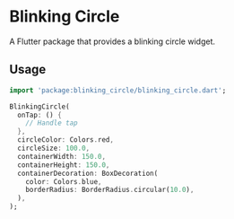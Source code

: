 # Blinking Circle

A Flutter package that provides a blinking circle widget.

## Usage

```dart
import 'package:blinking_circle/blinking_circle.dart';

BlinkingCircle(
  onTap: () {
    // Handle tap
  },
  circleColor: Colors.red,
  circleSize: 100.0,
  containerWidth: 150.0,
  containerHeight: 150.0,
  containerDecoration: BoxDecoration(
    color: Colors.blue,
    borderRadius: BorderRadius.circular(10.0),
  ),
);
